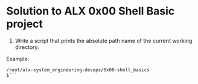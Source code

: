 # Solution to ALX 0x00 Shell Basic project
1. Write a script that prints the absolute path name of the current working directory.

Example:
```$ ./0-current_working_directory
/root/alx-system_engineering-devops/0x00-shell_basics
$```
